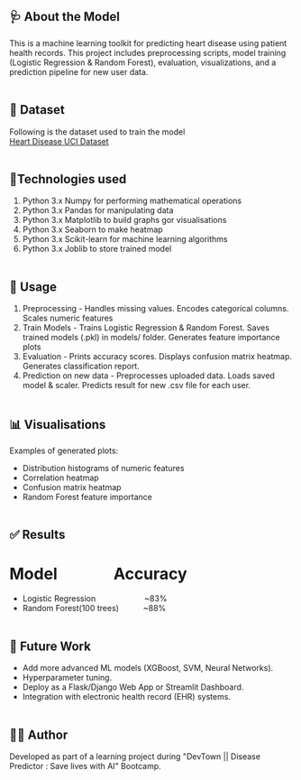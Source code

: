 ## 🩺 About the Model 
This is a machine learning toolkit for predicting heart disease using patient health records.
This project includes preprocessing scripts, model training (Logistic Regression & Random Forest), evaluation, visualizations, and a prediction pipeline for new user data.
<br><br>
## 📌 Dataset
Following is the dataset used to train the model\
[Heart Disease UCI Dataset](https://www.kaggle.com/datasets/redwankarimsony/heart-disease-data)
<br><br>
## 🧰Technologies used
1. Python 3.x Numpy for performing mathematical operations
2. Python 3.x Pandas for manipulating data
3. Python 3.x Matplotlib to build graphs gor visualisations
4. Python 3.x Seaborn to make heatmap
5. Python 3.x Scikit-learn for machine learning algorithms
6. Python 3.x Joblib to store trained model
<br><br>
## 🚀 Usage
1. Preprocessing - Handles missing values. Encodes categorical columns. Scales numeric features
2. Train Models - Trains Logistic Regression & Random Forest. Saves trained models (.pkl) in models/ folder. Generates feature importance plots
3. Evaluation - Prints accuracy scores. Displays confusion matrix heatmap. Generates classification report.
4. Prediction on new data - Preprocesses uploaded data. Loads saved model & scaler. Predicts result for new .csv file for each user.
<br><br>
## 📊 Visualisations
Examples of generated plots:
* Distribution histograms of numeric features
* Correlation heatmap
* Confusion matrix heatmap
* Random Forest feature importance
<br><br>
## ✅ Results
# Model &nbsp;&nbsp;&nbsp;&nbsp;&nbsp;&nbsp;&nbsp;&nbsp;&nbsp;&nbsp;&nbsp;&nbsp;&nbsp; Accuracy
* Logistic Regression &nbsp;&nbsp;&nbsp;&nbsp;&nbsp;&nbsp;&nbsp;&nbsp;&nbsp;&nbsp;&nbsp;&nbsp;&nbsp;&nbsp;&nbsp;&nbsp;&nbsp;&nbsp;&nbsp;&nbsp; ~83%
* Random Forest(100 trees) &nbsp;&nbsp;&nbsp;&nbsp;&nbsp;&nbsp;&nbsp;&nbsp;&nbsp; ~88%
<br><br>
## 🔮 Future Work
* Add more advanced ML models (XGBoost, SVM, Neural Networks).
* Hyperparameter tuning.
* Deploy as a Flask/Django Web App or Streamlit Dashboard.
* Integration with electronic health record (EHR) systems.
<br><br>
## 👩‍💻 Author
Developed as part of a learning project during "DevTown || Disease Predictor : Save lives with AI" Bootcamp.

